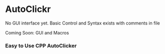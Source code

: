 ﻿# AutoClickr

No GUI interface yet. Basic Control and Syntax exists with comments in file


Coming Soon: GUI and Macros
 
<h3/> Easy to Use CPP AutoClicker </h3>
